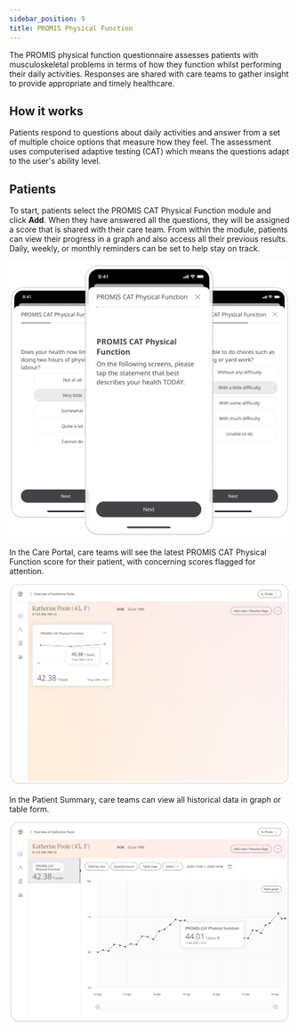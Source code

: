 ```yaml
---
sidebar_position: 9
title: PROMIS Physical Function
---
```


The PROMIS physical function questionnaire assesses patients with musculoskeletal problems in terms of how they function whilst performing their daily activities. Responses are shared with care teams to gather insight to provide appropriate and timely healthcare.

## How it works

Patients respond to questions about daily activities and answer from a set of multiple choice options that measure how they feel. The assessment uses computerised adaptive testing (CAT) which means the questions adapt to the user's ability level. 

## Patients

To start, patients select the PROMIS CAT Physical Function module and click **Add**. When they have answered all the questions, they will be assigned a score that is shared with their care team. From within the module, patients can view their progress in a graph and also access all their previous results. Daily, weekly, or monthly reminders can be set to help stay on track.

![PROMIS CAT Physical Function in the Huma Care App](./assets/promis-cat-physical-function.png)

In the Care Portal, care teams will see the latest PROMIS CAT Physical Function score for their patient, with concerning scores flagged for attention.
 
![Clinician view of PROMIS CAT Physical Function](./assets/cp-patient-summary-promis-cat-physical-function.png)

In the Patient Summary, care teams can view all historical data in graph or table form.

![Clinician view of PROMIS CAT Physical Function](./assets/cp-module-details-promis-cat-physical-function.png)
